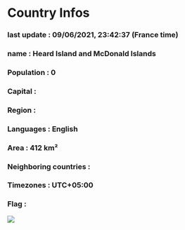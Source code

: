# Country  Infos
### last update : 09/06/2021, 23:42:37 (France time)

### name : Heard Island and McDonald Islands
### Population : 0
### Capital : 
### Region : 
### Languages : English
### Area : 412 km²
### Neighboring countries : 
### Timezones : UTC+05:00

### Flag :
![](https://restcountries.eu/data/hmd.svg)